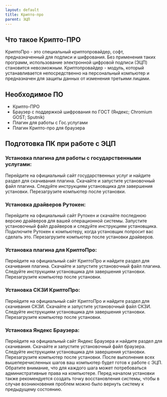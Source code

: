 ```yaml
---
layout: default
title: Крипто-про
parent: ЭЦП
---
```


## Что такое Крипто-ПРО
КриптоПро - это специальный криптопровайдер, софт, предназначенный для подписи и шифрования. Без применения таких программ, использование электронной цифровой подписи (ЭЦП) становится невозможным. Криптопровайдер - модуль, который устанавливается непосредственно на персональный компьютер и предназначен для защиты данных от изменения третьими лицами.

## Необходимое ПО

* Крипто-ПРО
* Браузер с поддержкой шифрования по ГОСТ (Яндекс; Chromium GOST; Sputnik)
* Плагин для работы с Гос.услугами
* Плагин Крипто-про для браузера

## Подготовка ПК при работе с ЭЦП


### Установка плагина для работы с государственными услугами:

Перейдите на официальный сайт государственных услуг и найдите раздел для скачивания плагина.
Скачайте и запустите установочный файл плагина.
Следуйте инструкциям установщика для завершения установки.
Перезагрузите компьютер после установки.

### Установка драйверов Рутокен:

Перейдите на официальный сайт Рутокен и скачайте последнюю версию драйверов для вашей операционной системы.
Запустите установочный файл драйверов и следуйте инструкциям установщика.
Подключите Рутокен к компьютеру, когда установщик попросит вас сделать это.
Перезагрузите компьютер после установки драйверов.

### Установка плагина для КриптоПро:

Перейдите на официальный сайт КриптоПро и найдите раздел для скачивания плагина.
Скачайте и запустите установочный файл плагина.
Следуйте инструкциям установщика для завершения установки.
Перезагрузите компьютер после установки.

### Установка СКЗИ КриптоПро:

Перейдите на официальный сайт КриптоПро и найдите раздел для скачивания СКЗИ.
Скачайте и запустите установочный файл СКЗИ.
Следуйте инструкциям установщика для завершения установки.
Перезагрузите компьютер после установки.

### Установка Яндекс Браузера:

Перейдите на официальный сайт Яндекс Браузера и найдите раздел для скачивания.
Скачайте и запустите установочный файл браузера.
Следуйте инструкциям установщика для завершения установки.
Перезагрузите компьютер после установки.
После выполнения всех вышеперечисленных шагов ваш компьютер будет готов к работе с ЭЦП. Обратите внимание, что для каждого шага может потребоваться административные права на компьютере. Перед началом установки также рекомендуется создать точку восстановления системы, чтобы в случае возникновения проблем можно было вернуть систему к предыдущему состоянию.